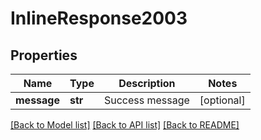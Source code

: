 # InlineResponse2003

## Properties
Name | Type | Description | Notes
------------ | ------------- | ------------- | -------------
**message** | **str** | Success message | [optional] 

[[Back to Model list]](../README.md#documentation-for-models) [[Back to API list]](../README.md#documentation-for-api-endpoints) [[Back to README]](../README.md)


